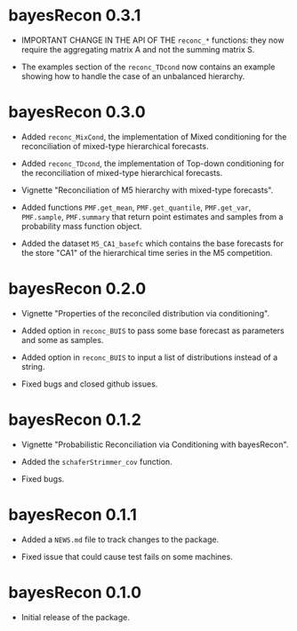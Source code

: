 # bayesRecon 0.3.1

* IMPORTANT CHANGE IN THE API OF THE `reconc_*` functions: they now require the aggregating matrix A and not the summing matrix S.

* The examples section of the `reconc_TDcond` now contains an example showing how to handle the case of an unbalanced hierarchy. 

# bayesRecon 0.3.0

* Added `reconc_MixCond`, the implementation of Mixed conditioning for the reconciliation of mixed-type hierarchical forecasts.

* Added `reconc_TDcond`, the implementation of Top-down conditioning for the reconciliation of mixed-type hierarchical forecasts.

* Vignette "Reconciliation of M5 hierarchy with mixed-type forecasts".

* Added functions `PMF.get_mean`, `PMF.get_quantile`, `PMF.get_var`, `PMF.sample`, `PMF.summary` that return point estimates and samples from a probability mass function object.

* Added the dataset `M5_CA1_basefc` which contains the base forecasts for the store "CA1" of the hierarchical time series in the M5 competition. 

# bayesRecon 0.2.0

* Vignette "Properties of the reconciled distribution via conditioning".

* Added option in `reconc_BUIS` to pass some base forecast as parameters and some as samples.

* Added option in `reconc_BUIS` to input a list of distributions instead of a string.

* Fixed bugs and closed github issues.

# bayesRecon 0.1.2

* Vignette "Probabilistic Reconciliation via Conditioning with bayesRecon".

* Added the `schaferStrimmer_cov` function.

* Fixed bugs.


# bayesRecon 0.1.1

* Added a `NEWS.md` file to track changes to the package.

* Fixed issue that could cause test fails on some machines.

# bayesRecon 0.1.0

* Initial release of the package.
